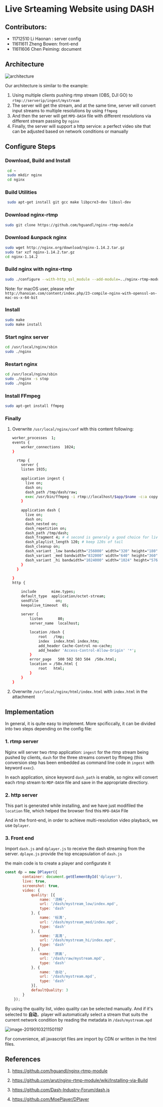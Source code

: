 # Live Srteaming Website using DASH

## Contributors: 

- 11712510 Li Haonan : server config
- 11611611 Zheng Bowen: front-end
- 11611606 Chen Peiming: document

## Architecture

![architecture](pictures/architecture.png)

Our architecture is similar to the example:

1. Using multiple clients pushing rtmp stream (OBS, DJI GO) to `rtmp://serverip/ingest/mystream`
2. The server will get the stream, and at the same time, server will convert input streams to multiple resolutions by using `ffmpeg`
3. And then the server will get `MPD-DASH` file with different resolutions via different stream passing by `nginx`
4. Finally, the server will support a http service: a perfect video site that can be adjusted based on network conditions or manually 

## Configure Steps

### Download, Build and Install

```bash
 cd ~
 sudo mkdir nginx
 cd nginx
```

### Build Utilities

```bash
 sudo apt-get install git gcc make libpcre3-dev libssl-dev
```

### Download nginx-rtmp

```bash
sudo git clone https://github.com/hguandl/nginx-rtmp-module
```

### Download &unpack nginx

```bash
sudo wget http://nginx.org/download/nginx-1.14.2.tar.gz
sudo tar xzf nginx-1.14.2.tar.gz
cd nginx-1.14.2
```

### Build nginx with nginx-rtmp

```bash
sudo ./configure --with-http_ssl_module --add-module=../nginx-rtmp-module
```

Note: for macOS user, please refer `http://hanoian.com/content/index.php/23-compile-nginx-with-openssl-on-mac-os-x-64-bit`

### Install 

```bash
sudo make
sudo make install
```

### Start nginx server

```bash
cd /usr/local/nginx/sbin
sudo ./nginx
```

### Restart nginx 

```bash
cd /usr/local/nginx/sbin
sudo ./nginx -s stop
sudo ./nginx
```

### Install FFmpeg

```bash
sudo apt-get install ffmpeg
```

### Finally

1. Overwrite `/usr/local/nginx/conf` with this content following:

   ```bash
   worker_processes  1;
   events {
       worker_connections  1024;
   }
   
     rtmp {
       server {
       listen 1935;
      
       application ingest {
         live on;
         dash on;
         dash_path /tmp/dash/raw;
         exec /usr/bin/ffmpeg -i rtmp://localhost/$app/$name -c:a copy -c:v libx264 -preset fast -profile:v baseline -vsync cfr -s 1024x576 -b:v 1024K -bufsize 1024k -f flv rtmp://localhost/dash/$name_hi -c:a copy -c:v libx264 -preset fast -profile:v baseline -vsync cfr -s 640x360 -b:v 832K -bufsize 832k -f flv rtmp://localhost/dash/$name_med -c:a copy -c:v libx264 -preset fast -profile:v baseline -vsync cfr -s 320x180 -b:v 256K -bufsize 256k -f flv rtmp://localhost/dash/$name_low;
       }
         
       application dash {
         live on;
         dash on;
         dash_nested on; 
         dash_repetition on;
         dash_path /tmp/dash;
         dash_fragment 4; # 4 second is generaly a good choice for live
         dash_playlist_length 120; # keep 120s of tail
         dash_cleanup on;
         dash_variant _low bandwidth="256000" width="320" height="180";
         dash_variant _med bandwidth="832000" width="640" height="360";
         dash_variant _hi bandwidth="1024000" width="1024" height="576" max;
       }
     }
     
   }
   http {
   
       include       mime.types;
       default_type  application/octet-stream;
       sendfile        on;
       keepalive_timeout  65;
       
       server {
           listen       80;
           server_name  localhost;
   
           location /dash {
               root   /tmp;
               index  index.html index.htm;
               add_header Cache-Control no-cache;
               add_header 'Access-Control-Allow-Origin' '*';
           }
           error_page   500 502 503 504  /50x.html;
           location = /50x.html {
               root   html;
           }
       }
   }
   ```

2. Overwrite `/usr/local/nginx/html/index.html` with `index.html` in the attachment

## Implementation

In general, it is quite easy to implement. More spcificcally, it can be divided into two steps depending on the config file:

### 1. rtmp server

Nginx will server two rtmp application: `ingest` for the rtmp stream being pushed by clients, `dash` for the  three streams convert by ffmpeg (this conversion step has been embedded as command line code in `ingest` with keyword `exec`). 

In each application, since keyword `dash_path` is enable, so nginx will convert each rtmp stream to `MDP-DASH` file and save in the appropriate directiory.

### 2. http server

This part is generated while installing, and we have just modifiled the `location` file, which helped the browser find this `MPD-DASH` File

And in the front-end, in order to achieve multi-resolution video playback, we use `Dplayer`.

### 3. Front end

Import `dash.js` and `dplayer.js` to receive the dash streaming from the server. `dplaye.js` provide the top encapsulation of `dash.js` 

the main code is to create a player and configurate it

```js
const dp = new DPlayer({
        container: document.getElementById('dplayer'),
        live: true,
        screenshot: true,
        video: {
            quality: [{
                name: '流畅',
                url: '/dash/mystream_low/index.mpd',
                type: 'dash'
            }, {
                name: '标清',
                url: '/dash/mystream_med/index.mpd',
                type: 'dash'
            }, {
                name: '高清',
                url: '/dash/mystream_hi/index.mpd',
                type: 'dash'
            }, {
                name: '原画',
                url: '/dash/raw/mystream.mpd',
                type: 'dash'
            }, {
                name: '自动',
                url: '/dash/mystream.mpd',
                type: 'dash'
            }],
            defaultQuality: 3
        }
    });
```

By using the quality list, video quality can be selected manually. And if it's selected to **自动**，player will automatically select a stream that suits the current network condition by reading the metadata in `/dash/mystream.mpd` 

![image-20190103211501197](pictures/demo.png)

For convenience, all javascript files are import by CDN or written in the html files.



## References

1. https://github.com/hguandl/nginx-rtmp-module
2. https://github.com/arut/nginx-rtmp-module/wiki/Installing-via-Build 
3. https://github.com/Dash-Industry-Forum/dash.js 

4. https://github.com/MoePlayer/DPlayer
